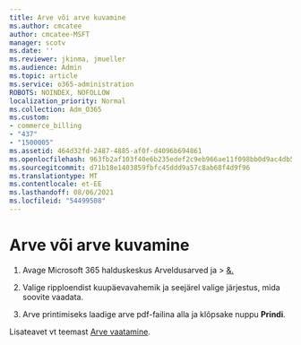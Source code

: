 ```yaml
---
title: Arve või arve kuvamine
ms.author: cmcatee
author: cmcatee-MSFT
manager: scotv
ms.date: ''
ms.reviewer: jkinma, jmueller
ms.audience: Admin
ms.topic: article
ms.service: o365-administration
ROBOTS: NOINDEX, NOFOLLOW
localization_priority: Normal
ms.collection: Adm_O365
ms.custom:
- commerce_billing
- "437"
- "1500005"
ms.assetid: 464d32fd-2487-4885-af0f-d4096b694861
ms.openlocfilehash: 963fb2af103f40e6b235edef2c9eb966ae11f098bb0d9ac4db544bb2f289813c
ms.sourcegitcommit: d71b18e1403859fbfc45ddd9a57c8ab68f4d9f96
ms.translationtype: MT
ms.contentlocale: et-EE
ms.lasthandoff: 08/06/2021
ms.locfileid: "54499508"
---
```

# <a name="view-my-bill-or-invoice"></a>Arve või arve kuvamine

1. Avage Microsoft 365 halduskeskus Arveldusarved ja  \> [&.](https://go.microsoft.com/fwlink/p/?linkid=848039)

2. Valige ripploendist kuupäevavahemik ja seejärel valige järjestus, mida soovite vaadata.

3. Arve printimiseks laadige arve pdf-failina alla ja klõpsake nuppu **Prindi**.

Lisateavet vt teemast [Arve vaatamine](/microsoft-365/commerce/billing-and-payments/view-your-bill-or-invoice).
